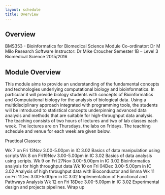 ```yaml
---
layout: schedule
title: Overview
---
```


## Overview

BMS353 - Bioinformatics for Biomedical Science
Module Co-ordinator: Dr M Milo 
Research Software Instructor: Dr Mike Croucher 
Semester 1B – Level 3 Biomedical Science 2015/2016

## Module Overview

This module aims to provide an understanding of the fundamental concepts and technologies underlying computational biology and bioinformatics. In particular it will provide biology students with concepts of Bioinformatics and Computational biology for the analysis of biological data. Using a multidisciplinary approach integrated with programming tools, the students will be introduced to statistical concepts underpinning advanced data analysis and methods that are suitable for high-throughput data analysis. The teaching consists of two hours of lectures and two of lab classes each week. The lectures are on Thursdays, the labs on Fridays. The teaching schedule and venue for each week are given below.



Practical Classes:

Wk 7     on Fri 13Nov       3.00-5.00pm     in  IC 3.02      Basics of data manipulation using scripts
Wk 8     on Fri19Nov     3.00-5.00pm     in  IC 3.02     Basics of data analysis using scripts.
Wk 9     on Fri 27Nov     3.00-5.00pm     in  IC 3.02     Bioinformatics analysis for high throughput data 
Wk 10   on Fri 04Dec     3.00-5.00pm     in  IC 3.02     Analysis of high throughput data with Bioconductor and limma 
Wk 11  on Fri 11Dec         3.00-5.00pm     in IC 3.02      Implementation of Functional and Pathways Analysis
Wk 12  on Fri 18Dec         3.00-5.00pm     in IC 3.02      Experimental design and projects pipelines. Wrap up
